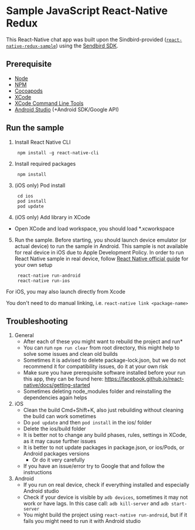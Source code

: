 # Sample JavaScript React-Native Redux

This React-Native chat app was built upon the Sindbird-provided ([`react-native-redux-sample`](https://github.com/sendbird/SendBird-JavaScript/tree/master/react-native-redux-sample)) using the [Sendbird SDK](https://github.com/sendbird/SendBird-SDK-JavaScript).

## Prerequisite

- [Node](https://nodejs.org/en/)
- [NPM](https://www.npmjs.com/)
- [Cocoapods](https://cocoapods.org/)
- [XCode](https://developer.apple.com/xcode)
- [XCode Command Line Tools](https://facebook.github.io/react-native/docs/getting-started.html#xcode)
- [Android Studio](https://developer.android.com/studio/) (+Android SDK/Google API)

## Run the sample

1. Install React Native CLI

        npm install -g react-native-cli

2. Install required packages

        npm install

3. (iOS only) Pod install

        cd ios
        pod install
        pod update

4. (iOS only) Add library in XCode

- Open XCode and load workspace, you should load *.xcworkspace

5. Run the sample. Before starting, you should launch device emulator (or actual device) to run the sample in Android. This sample is not available for real device in iOS due to Apple Development Policy. In order to run React Native sample in real device, follow [React Native official guide](https://facebook.github.io/react-native/docs/running-on-device.html) for your own setup

        react-native run-android
        react-native run-ios

For iOS, you may also launch directly from Xcode

You don't need to do manual linking, i.e. `react-native link <package-name>`


## Troubleshooting

1. General
    - After each of these you might want to rebuild the project and run*
    - You can run `npm run clear` from root directory, this might help to solve some issues and clean old builds
    - Sometimes it is advised to delete package-lock.json, but we do not recommend it for compatibility issues, do it at your own risk
    - Make sure you have prerequisite software installed before your run this app, they can be found here: https://facebook.github.io/react-native/docs/getting-started
    - Sometimes deleting node_modules folder and reinstalling the dependencies again helps
2. iOS
    - Clean the build Cmd+Shift+K, also just rebuilding without cleaning the build can work sometimes
    - Do `pod update` and then `pod install` in the ios/ folder
    - Delete the ios/build folder
    - It is better not to change any build phases, rules, settings in XCode, as it may cause further issues
    - It is better to not update packages in package.json, or ios/Pods, or Android packages versions
        - Or do it very carefully
    - If you have an issue/error try to Google that and follow the instructions
3. Android
    - If you run on real device, check if everything installed and especially Android studio
    - Check if your device is visible by `adb devices`, sometimes it may not work or have lags. In this case call: `adb kill-server` and `adb start-server`
    - You might build the project using `react-native run-android`, but if it fails you might need to run it with Android studio